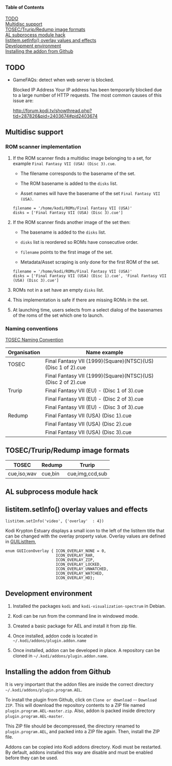#### Table of Contents

[TODO](./NOTES.md#todo)  
[Multidisc support](./NOTES.md#multidisc-support)  
[TOSEC/Trurip/Redump image formats](./NOTES.md#tosectruripredump-image-formats)  
[AL subprocess module hack](./NOTES.md#al-subprocess-module-hack)  
[listitem.setInfo() overlay values and effects](./NOTES.md#listitemsetinfo-overlay-values-and-effects)  
[Development environment](./NOTES.md#development-environment)  
[Installing the addon from Github](./NOTES.md#installing-the-addon-from-github)  


## TODO

 * GameFAQs: detect when web server is blocked.
 
   Blocked IP Address
   Your IP address has been temporarily blocked due to a large number of HTTP requests. The most 
   common causes of this issue are:
 
   http://forum.kodi.tv/showthread.php?tid=287826&pid=2403674#pid2403674


## Multidisc support

### ROM scanner implementation

 1. If the ROM scanner finds a multidisc image belonging to a set, for example
    `Final Fantasy VII (USA) (Disc 3).cue`.
 
    * The filename corresponds to the basename of the set.
 
    * The ROM basename is added to the `disks` list.

    * Asset names will have the basename of the set `Final Fantasy VII (USA)`.

    ```
    filename = '/home/kodi/ROMs/Final Fantasy VII (USA)'
    disks = ['Final Fantasy VII (USA) (Disc 3).cue']
    ```

 2. If the ROM scanner finds another image of the set then:

    * The basename is added to the `disks` list.
    
    * `disks` list is reordered so ROMs have consecutive order.
    
    * `filename` points to the first image of the set.
    
    * Metadata/Asset scraping is only done for the first ROM of the set.

    ```
    filename = '/home/kodi/ROMs/Final Fantasy VII (USA)'
    disks = ['Final Fantasy VII (USA) (Disc 1).cue', 'Final Fantasy VII (USA) (Disc 3).cue']
    ```

 3. ROMs not in a set have an empty `disks` list.

 4. This implementation is safe if there are missing ROMs in the set.

 5. At launching time, users selects from a select dialog of the basenames of the roms of the
    set which one to launch.

### Naming conventions

[TOSEC Naming Convention](http://www.tosecdev.org/tosec-naming-convention)

| Organisation | Name example                                                |
|--------------|-------------------------------------------------------------|
| TOSEC        | Final Fantasy VII (1999)(Square)(NTSC)(US)(Disc 1 of 2).cue |
|              | Final Fantasy VII (1999)(Square)(NTSC)(US)(Disc 2 of 2).cue |
| Trurip       | Final Fantasy VII (EU) - (Disc 1 of 3).cue                  |
|              | Final Fantasy VII (EU) - (Disc 2 of 3).cue                  |
|              | Final Fantasy VII (EU) - (Disc 3 of 3).cue                  |
| Redump       | Final Fantasy VII (USA) (Disc 1).cue                        |
|              | Final Fantasy VII (USA) (Disc 2).cue                        |
|              | Final Fantasy VII (USA) (Disc 3).cue                        |


## TOSEC/Trurip/Redump image formats

| TOSEC       | Redump  | Trurip          |
|-------------|---------|-----------------|
| cue,iso,wav | cue,bin | cue,img,ccd,sub |


## AL subprocess module hack


## listitem.setInfo() overlay values and effects

`listitem.setInfo('video', {'overlay'  : 4})`

Kodi Krypton Estuary displays a small icon to the left of the listitem title that can be changed
with the overlay property value. Overlay values are defined in [GUIListItem],

```
enum GUIIconOverlay { ICON_OVERLAY_NONE = 0,
                      ICON_OVERLAY_RAR,
                      ICON_OVERLAY_ZIP,
                      ICON_OVERLAY_LOCKED,
                      ICON_OVERLAY_UNWATCHED,
                      ICON_OVERLAY_WATCHED,
                      ICON_OVERLAY_HD};
```

[setInfo]: http://mirrors.xbmc.org/docs/python-docs/16.x-jarvis/xbmcgui.html#ListItem-setInfo
[GUIListItem]: https://github.com/cisco-open-source/kodi/blob/master/xbmc/guilib/GUIListItem.h


## Development environment

  1. Installed the packages `kodi` and `kodi-visualization-spectrum` in Debian.

  2. Kodi can be run from the command line in windowed mode.

  3. Created a basic package for AEL and install it from zip file.

  4. Once installed, addon code is located in `~/.kodi/addons/plugin.addon.name`

  5. Once installed, addon can be developed in place. A repository can be cloned in
     `~/.kodi/addons/plugin.addon.name`.


## Installing the addon from Github

It is very important that the addon files are inside the correct directory
`~/.kodi/addons/plugin.program.AEL`.

To install the plugin from Github, click on `Clone or download` -- `Download ZIP`.
This will download the repository contents to a ZIP file named
`plugin.program.AEL-master.zip`. Also, addon is
packed inside directory `plugin.program.AEL-master`.

This ZIP file should be decompressed, the directory renamed to `plugin.program.AEL`, and
packed into a ZIP file again. Then, install the ZIP file.

Addons can be copied into Kodi addons directory. Kodi must be restarted. By default, addons
installed this way are disable and must be enabled before they can be used.
